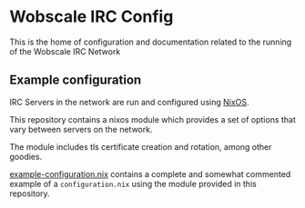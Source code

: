 # Wobscale IRC Config

This is the home of configuration and documentation related to the running of
the Wobscale IRC Network

## Example configuration

IRC Servers in the network are run and configured using [NixOS](https://nixos.org/).

This repository contains a nixos module which provides a set of options that
vary between servers on the network.

The module includes tls certificate creation and rotation, among other goodies.

[example-configuration.nix](./example-configuration.nix) contains a complete
and somewhat commented example of a `configuration.nix` using the module
provided in this repository.

